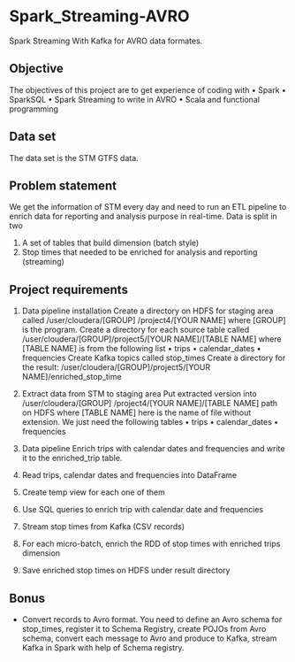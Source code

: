 # Spark_Streaming-AVRO
Spark Streaming With Kafka for AVRO data formates.

## Objective
The objectives of this project are to get experience of coding with
•	Spark
•	SparkSQL
•	Spark Streaming to write in AVRO
•	Scala and functional programming

## Data set
The data set is the STM GTFS data. 

## Problem statement
We get the information of STM every day and need to run an ETL pipeline to enrich data for reporting and analysis purpose in real-time. Data is split in two
1.	A set of tables that build dimension (batch style)
2.	Stop times that needed to be enriched for analysis and reporting (streaming)

## Project requirements

1.	Data pipeline installation
Create a directory on HDFS for staging area called /user/cloudera/[GROUP] /project4/[YOUR NAME] where [GROUP] is the program. 
Create a directory for each source table called /user/cloudera/[GROUP]/project5/[YOUR NAME]/[TABLE NAME] where [TABLE NAME] is from the following list
•	trips
•	calendar_dates
•	frequencies
Create Kafka topics called stop_times
Create a directory for the result: /user/cloudera/[GROUP]/project5/[YOUR NAME]/enriched_stop_time

2.	Extract data from STM to staging area
Put extracted version into /user/cloudera/[GROUP] /project4/[YOUR NAME]/[TABLE NAME] path on HDFS where [TABLE NAME] here is the name of file without extension.
We just need the following tables
•	trips
•	calendar_dates
•	frequencies

3.	Data pipeline
Enrich trips with calendar dates and frequencies and write it to the enriched_trip table.
1.	Read trips, calendar dates and frequencies into DataFrame
2.	Create temp view for each one of them 
3.	Use SQL queries to enrich trip with calendar date and frequencies
4.	Stream stop times from Kafka (CSV records)
5.	For each micro-batch, enrich the RDD of stop times with enriched trips dimension
6.	Save enriched stop times on HDFS under result directory

## Bonus
-	Convert records to Avro format. You need to define an Avro schema for stop_times, register it to Schema Registry, create POJOs from Avro schema, convert each message to Avro and produce to Kafka, stream Kafka in Spark with help of Schema registry.

 
